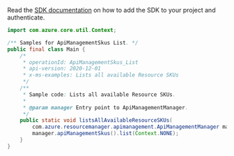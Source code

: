 Read the [SDK documentation](https://github.com/Azure/azure-sdk-for-java/blob/azure-resourcemanager-apimanagement_1.0.0-beta.2/sdk/apimanagement/azure-resourcemanager-apimanagement/README.md) on how to add the SDK to your project and authenticate.

```java
import com.azure.core.util.Context;

/** Samples for ApiManagementSkus List. */
public final class Main {
    /*
     * operationId: ApiManagementSkus_List
     * api-version: 2020-12-01
     * x-ms-examples: Lists all available Resource SKUs
     */
    /**
     * Sample code: Lists all available Resource SKUs.
     *
     * @param manager Entry point to ApiManagementManager.
     */
    public static void listsAllAvailableResourceSKUs(
        com.azure.resourcemanager.apimanagement.ApiManagementManager manager) {
        manager.apiManagementSkus().list(Context.NONE);
    }
}
```
